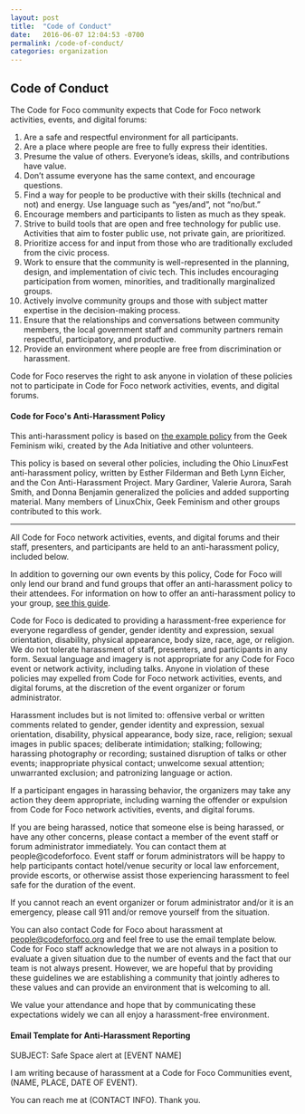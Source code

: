 ```yaml
---
layout: post
title:  "Code of Conduct"
date:   2016-06-07 12:04:53 -0700
permalink: /code-of-conduct/
categories: organization
---
```


## Code of Conduct

The Code for Foco community expects that Code for Foco network activities, events, and digital forums:

1. Are a safe and respectful environment for all participants.
2. Are a place where people are free to fully express their identities.
3. Presume the value of others. Everyone’s ideas, skills, and contributions have value.
4. Don’t assume everyone has the same context, and encourage questions.
5. Find a way for people to be productive with their skills (technical and not) and energy. Use language such as “yes/and”, not “no/but.”
6. Encourage members and participants to listen as much as they speak.
7. Strive to build tools that are open and free technology for public use. Activities that aim to foster public use, not private gain, are prioritized.
8. Prioritize access for and input from those who are traditionally excluded from the civic process.
9. Work to ensure that the community is well-represented in the planning, design, and implementation of civic tech. This includes encouraging participation from women, minorities, and traditionally marginalized groups.
10. Actively involve community groups and those with subject matter expertise in the decision-making process.
11. Ensure that the relationships and conversations between community members, the local government staff and community partners remain respectful, participatory, and productive.
12. Provide an environment where people are free from discrimination or harassment.

Code for Foco reserves the right to ask anyone in violation of these policies not to participate in Code for Foco network activities, events, and digital forums.

#### Code for Foco's Anti-Harassment Policy

This anti-harassment policy is based on <a href="http://geekfeminism.wikia.com/wiki/Conference_anti-harassment/Policy">the example policy</a> from the Geek Feminism wiki, created by the Ada Initiative and other volunteers.

This policy is based on several other policies, including the Ohio LinuxFest anti-harassment policy, written by Esther Filderman and Beth Lynn Eicher, and the Con Anti-Harassment Project. Mary Gardiner, Valerie Aurora, Sarah Smith, and Donna Benjamin generalized the policies and added supporting material. Many members of LinuxChix, Geek Feminism and other groups contributed to this work.

* * *

All Code for Foco network activities, events, and digital forums and their staff, presenters, and participants are held to an anti-harassment policy, included below.


In addition to governing our own events by this policy, Code for Foco will only lend our brand and fund groups that offer an anti-harassment policy to their attendees. For information on how to offer an anti-harassment policy to your group, <a href="https://docs.google.com/a/codeforFoco.org/document/d/1Zg2FDt7awgfCmdcbzMwKHMb1A7KDOhs_z7ibCb3TLLQ/edit">see this guide</a>.


Code for Foco is dedicated to providing a harassment-free experience for everyone regardless of gender, gender identity and expression, sexual orientation, disability, physical appearance, body size, race, age, or religion. We do not tolerate harassment of staff, presenters, and participants in any form. Sexual language and imagery is not appropriate for any Code for Foco event or network activity, including talks. Anyone in violation of these policies may expelled from Code for Foco network activities, events, and digital forums, at the discretion of the event organizer or forum administrator.


Harassment includes but is not limited to: offensive verbal or written comments related to gender, gender identity and expression, sexual orientation, disability, physical appearance, body size, race, religion; sexual images in public spaces; deliberate intimidation; stalking; following; harassing photography or recording; sustained disruption of talks or other events; inappropriate physical contact; unwelcome sexual attention; unwarranted exclusion; and patronizing language or action.


If a participant engages in harassing behavior, the organizers may take any action they deem appropriate, including warning the offender or expulsion from Code for Foco network activities, events, and digital forums.


If you are being harassed, notice that someone else is being harassed, or have any other concerns, please contact a member of the event staff or forum administrator immediately. You can contact them at people@codeforfoco. Event staff or forum administrators will be happy to help participants contact hotel/venue security or local law enforcement, provide escorts, or otherwise assist those experiencing harassment to feel safe for the duration of the event.


If you cannot reach an event organizer or forum administrator and/or it is an emergency, please call 911 and/or remove yourself from the situation.


You can also contact Code for Foco about harassment at people@codeforfoco.org and feel free to use the email template below. Code for Foco staff acknowledge that we are not always in a position to evaluate a given situation due to the number of events and the fact that our team is not always present. However, we are hopeful that by providing these guidelines we are establishing a community that jointly adheres to these values and can provide an environment that is welcoming to all.


We value your attendance and hope that by communicating these expectations widely we can all enjoy a harassment-free environment.


#### Email Template for Anti-Harassment Reporting

SUBJECT: Safe Space alert at [EVENT NAME]

I am writing because of harassment at a Code for Foco Communities event, (NAME, PLACE, DATE OF EVENT).

You can reach me at (CONTACT INFO). Thank you.
